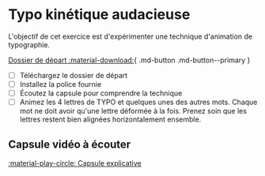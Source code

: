 # Typo kinétique audacieuse

L'objectif de cet exercice est d'expérimenter une technique d'animation de typographie.

[Dossier de départ :material-download:](./exercice-typo_dossier-depart.zip){ .md-button .md-button--primary }

- [ ] Téléchargez le dossier de départ
- [ ] Installez la police fournie
- [ ] Écoutez la capsule pour comprendre la technique
- [ ] Animez les 4 lettres de TYPO et quelques unes des autres mots. Chaque mot ne doit avoir qu'une lettre déformée à la fois. Prenez soin que les lettres restent bien alignées horizontalement ensemble.

## Capsule vidéo à écouter
[:material-play-circle: Capsule explicative](https://cmontmorency365.sharepoint.com/:v:/s/TIM-582214-Animation2d77/EZqpMVof6WdMvHJ1L8PQu3ABFgcMAdtUud-8FFqLLxx3Rw?e=94v2hf)
